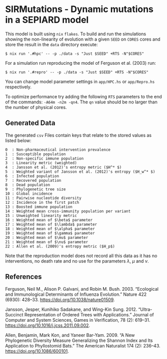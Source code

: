 # SIRMutations - Dynamic mutations in a SEPIARD model

This model is built using ``nix`` ``flakes``. To build and run the simulations showing the non-linearity of evolution with a given ``SEED`` on ``CORES`` cores and store the result in the ``data`` directory execute:

~~~
$ nix run '.#hpc' -- -p ./data -s "Just $SEED" +RTS -N"$CORES"
~~~

For a simulation run reproducing the model of Ferguson et al. (2003) run:

~~~
$ nix run '.#repro' -- -p ./data -s "Just $SEED" +RTS -N"$CORES"
~~~

You can change model parameter settings in ``app/HPC.hs`` or ``app/Repro.hs`` respectively.

To optimize performance try adding the following ``RTS`` parameters to the end of the commands: ``-A64m -n2m -qn4``. The ``qn`` value should be no larger than the number of physical cores.

## Generated Data

The generated ``csv`` Files contain keys that relate to the stored values as listed below:


    0  : Non-pharmaceutical intervention prevalence
    1  : Susceptible population
    2  : Non-specific immune population
    3  : Linearity metric (weighted)
    4  : Jansson et al. (2012)'s entropy metric ($H^* $)
    5  : Weighted variant of Jansson et al. (2012)'s entropy ($H_w^* $)
    6  : Infected population
    7  : Recovered population
    8  : Dead population
    9  : Phylogenetic tree size
    10 : Global incidence
    11 : Pairwise nucleotide diversity
    12 : Incidence in the first patch
    13 : Boosted immune population
    14 : Weighted mean cross-immunity population per variant
    15 : Unweighted linearity metric
    16 : Weighted mean of $\beta$ parameter
    17 : Weighted mean of $\lambda$ parameter
    18 : Weighted mean of $\alpha$ parameter
    19 : Weighted mean of $\gamma$ parameter
    20 : Weighted mean of $\mu$ parameter
    21 : Weighted mean of $\nu$ parameter
    22 : Allen et al. (2009)'s entropy metric ($H_p$)


Note that the reproduction model does not record all this data as it has no interventions, no death rate and no use for the parameters $\lambda$, $\mu$ and $\nu$.


## References

Ferguson, Neil M., Alison P. Galvani, and Robin M. Bush. 2003. “Ecological and Immunological Determinants of Influenza Evolution.” Nature 422 (6930): 428–33. https://doi.org/10.1038/nature01509.

Jansson, Jesper, Kunihiko Sadakane, and Wing-Kin Sung. 2012. “Ultra-Succinct Representation of Ordered Trees with Applications.” Journal of Computer and System Sciences, Games in Verification, 78 (2): 619–31. https://doi.org/10.1016/j.jcss.2011.09.002.

Allen, Benjamin, Mark Kon, and Yaneer Bar‐Yam. 2009. “A New Phylogenetic Diversity Measure Generalizing the Shannon Index and Its Application to Phyllostomid Bats.” The American Naturalist 174 (2): 236–43. https://doi.org/10.1086/600101.

